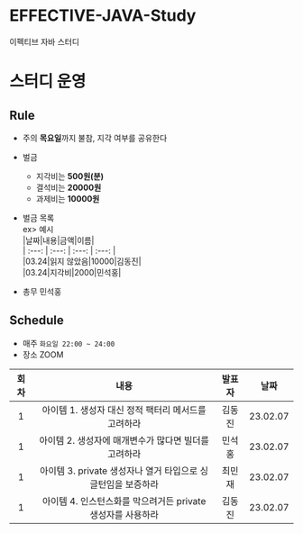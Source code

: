 # EFFECTIVE-JAVA-Study
이펙티브 자바 스터디  

# 스터디 운영

## Rule
- 주의 **목요일**까지 불참, 지각 여부를 공유한다
- 벌금
    - 지각비는 **500원(분)**
    - 결석비는 **20000원**
    - 과제비는 **10000원**
    
- 벌금 목록  
ex> 예시    
|날짜|내용|금액|이름|  
| :---: | :---: | :---: | :---: |  
|03.24|읽지 않았음|10000|김동진|  
|03.24|지각비|2000|민석홍|  

- 총무 민석홍

## Schedule
- 매주  `화요일 22:00 ~ 24:00`  
- 장소 ZOOM
 
 
 
|회차|내용|발표자|날짜|
| :---: | :---: | :---: | :---: |
| 1 | 아이템 1. 생성자 대신 정적 팩터리 메서드를 고려하라 | 김동진 | 23.02.07 |
| 1 | 아이템 2. 생성자에 매개변수가 많다면 빌더를 고려하라 | 민석홍 | 23.02.07 |
| 1 | 아이템 3. private 생성자나 열거 타입으로 싱글턴임을 보증하라 | 최민재 | 23.02.07 |
| 1 | 아이템 4. 인스턴스화를 막으려거든 private 생성자를 사용하라 | 김동진 | 23.02.07 |

